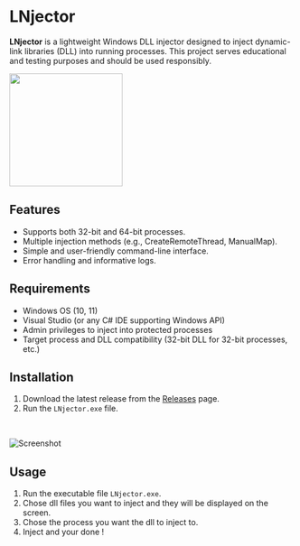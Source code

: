 # LNjector

**LNjector** is a lightweight Windows DLL injector designed to inject dynamic-link libraries (DLL) into running processes. This project serves educational and testing purposes and should be used responsibly.

<img src="https://github.com/DataSearchers/LNjector---Windows-DLL-injector/blob/main/LNjector.png" width="200" />

## Features

- Supports both 32-bit and 64-bit processes.
- Multiple injection methods (e.g., CreateRemoteThread, ManualMap).
- Simple and user-friendly command-line interface.
- Error handling and informative logs.

## Requirements

- Windows OS (10, 11)
- Visual Studio (or any C# IDE supporting Windows API)
- Admin privileges to inject into protected processes
- Target process and DLL compatibility (32-bit DLL for 32-bit processes, etc.)

## Installation

1. Download the latest release from the [Releases](https://github.com/DataSearchers/LNjector---Windows-DLL-injector/releases/tag/LNjector) page.
2. Run the `LNjector.exe` file.

<br>

![Screenshot](https://github.com/DataSearchers/LNjector---Windows-DLL-injector/blob/main/guiscreen.png?raw=true)
   
## Usage

1. Run the executable file `LNjector.exe`.
2. Chose dll files you want to inject and they will be displayed on the screen.
3. Chose the process you want the dll to inject to.
4. Inject and your done !
